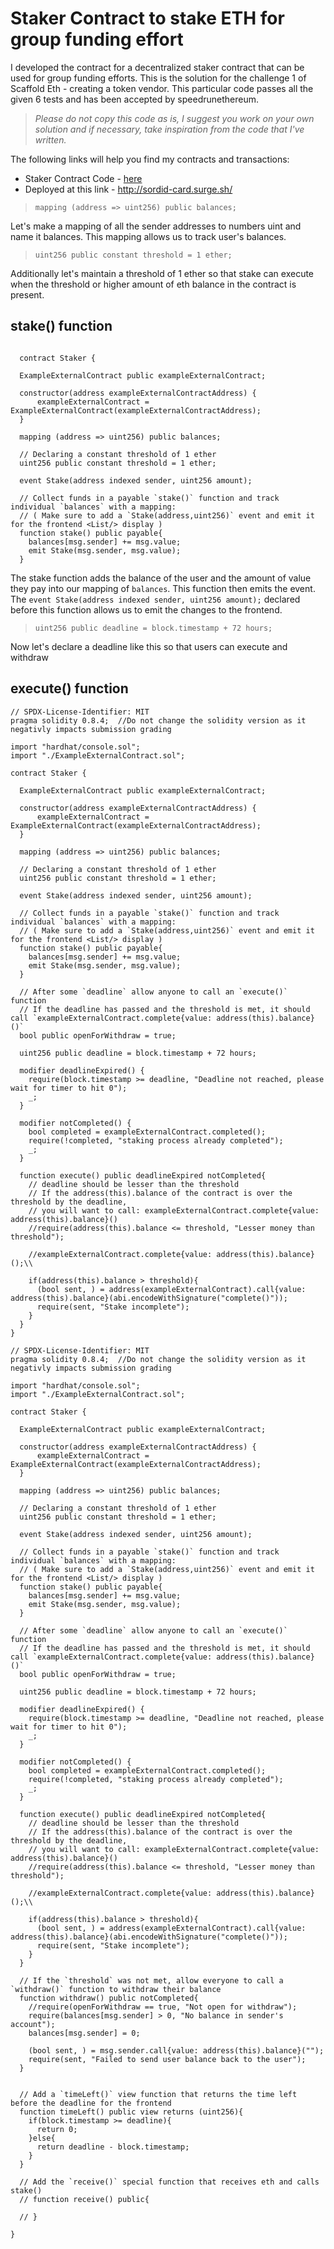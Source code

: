 # Staker Contract to stake ETH for group funding effort
I developed the contract for a decentralized staker contract that can be used for group funding efforts. This is the solution for the challenge 1 of Scaffold Eth - creating a token vendor. This particular code passes all the given 6 tests and has been accepted by speedrunethereum.

> _Please do not copy this code as is, I suggest you work on your own solution and if necessary, take inspiration from the code that I've written._

The following links will help you find my contracts and transactions:
- Staker Contract Code - [here](https://goerli.etherscan.io/address/0xf6BCDaFf77A1829de4eE60fb813F379ea7b8ae6B#code)
- Deployed at this link - http://sordid-card.surge.sh/


> ```solidity 
> mapping (address => uint256) public balances;
> ```
Let's make a mapping of all the sender addresses to numbers uint and name it balances. This mapping allows us to track user's balances.

> ```solidity 
> uint256 public constant threshold = 1 ether;
> ```
Additionally let's maintain a threshold of 1 ether so that stake can execute when the threshold or higher amount of eth balance in the contract is present.

## stake() function
```solidity

  contract Staker {

  ExampleExternalContract public exampleExternalContract;

  constructor(address exampleExternalContractAddress) {
      exampleExternalContract = ExampleExternalContract(exampleExternalContractAddress);
  }

  mapping (address => uint256) public balances;

  // Declaring a constant threshold of 1 ether
  uint256 public constant threshold = 1 ether;

  event Stake(address indexed sender, uint256 amount);

  // Collect funds in a payable `stake()` function and track individual `balances` with a mapping:
  // ( Make sure to add a `Stake(address,uint256)` event and emit it for the frontend <List/> display )
  function stake() public payable{
    balances[msg.sender] += msg.value;
    emit Stake(msg.sender, msg.value);
  }

```
The stake function adds the balance of the user and the amount of value they pay into our mapping of ```balances```. This function then emits the event. The ```event Stake(address indexed sender, uint256 amount);``` declared before this function allows us to emit the changes to the frontend.

> ```solidity 
> uint256 public deadline = block.timestamp + 72 hours;
> ```
Now let's declare a deadline like this so that users can execute and withdraw

## execute() function
```solidity
// SPDX-License-Identifier: MIT
pragma solidity 0.8.4;  //Do not change the solidity version as it negativly impacts submission grading

import "hardhat/console.sol";
import "./ExampleExternalContract.sol";

contract Staker {

  ExampleExternalContract public exampleExternalContract;

  constructor(address exampleExternalContractAddress) {
      exampleExternalContract = ExampleExternalContract(exampleExternalContractAddress);
  }

  mapping (address => uint256) public balances;

  // Declaring a constant threshold of 1 ether
  uint256 public constant threshold = 1 ether;

  event Stake(address indexed sender, uint256 amount);

  // Collect funds in a payable `stake()` function and track individual `balances` with a mapping:
  // ( Make sure to add a `Stake(address,uint256)` event and emit it for the frontend <List/> display )
  function stake() public payable{
    balances[msg.sender] += msg.value;
    emit Stake(msg.sender, msg.value);
  }

  // After some `deadline` allow anyone to call an `execute()` function
  // If the deadline has passed and the threshold is met, it should call `exampleExternalContract.complete{value: address(this).balance}()`
  bool public openForWithdraw = true;

  uint256 public deadline = block.timestamp + 72 hours;

  modifier deadlineExpired() {
    require(block.timestamp >= deadline, "Deadline not reached, please wait for timer to hit 0");
    _;
  }

  modifier notCompleted() {
    bool completed = exampleExternalContract.completed();
    require(!completed, "staking process already completed");
    _;
  }

  function execute() public deadlineExpired notCompleted{
    // deadline should be lesser than the threshold
    // If the address(this).balance of the contract is over the threshold by the deadline, 
    // you will want to call: exampleExternalContract.complete{value: address(this).balance}()
    //require(address(this).balance <= threshold, "Lesser money than threshold");
   
    //exampleExternalContract.complete{value: address(this).balance}();\\

    if(address(this).balance > threshold){
      (bool sent, ) = address(exampleExternalContract).call{value: address(this).balance}(abi.encodeWithSignature("complete()"));
      require(sent, "Stake incomplete");
    }
  }
}
```




```solidity
// SPDX-License-Identifier: MIT
pragma solidity 0.8.4;  //Do not change the solidity version as it negativly impacts submission grading

import "hardhat/console.sol";
import "./ExampleExternalContract.sol";

contract Staker {

  ExampleExternalContract public exampleExternalContract;

  constructor(address exampleExternalContractAddress) {
      exampleExternalContract = ExampleExternalContract(exampleExternalContractAddress);
  }

  mapping (address => uint256) public balances;

  // Declaring a constant threshold of 1 ether
  uint256 public constant threshold = 1 ether;

  event Stake(address indexed sender, uint256 amount);

  // Collect funds in a payable `stake()` function and track individual `balances` with a mapping:
  // ( Make sure to add a `Stake(address,uint256)` event and emit it for the frontend <List/> display )
  function stake() public payable{
    balances[msg.sender] += msg.value;
    emit Stake(msg.sender, msg.value);
  }

  // After some `deadline` allow anyone to call an `execute()` function
  // If the deadline has passed and the threshold is met, it should call `exampleExternalContract.complete{value: address(this).balance}()`
  bool public openForWithdraw = true;

  uint256 public deadline = block.timestamp + 72 hours;

  modifier deadlineExpired() {
    require(block.timestamp >= deadline, "Deadline not reached, please wait for timer to hit 0");
    _;
  }

  modifier notCompleted() {
    bool completed = exampleExternalContract.completed();
    require(!completed, "staking process already completed");
    _;
  }

  function execute() public deadlineExpired notCompleted{
    // deadline should be lesser than the threshold
    // If the address(this).balance of the contract is over the threshold by the deadline, 
    // you will want to call: exampleExternalContract.complete{value: address(this).balance}()
    //require(address(this).balance <= threshold, "Lesser money than threshold");
   
    //exampleExternalContract.complete{value: address(this).balance}();\\

    if(address(this).balance > threshold){
      (bool sent, ) = address(exampleExternalContract).call{value: address(this).balance}(abi.encodeWithSignature("complete()"));
      require(sent, "Stake incomplete");
    }
  }

  // If the `threshold` was not met, allow everyone to call a `withdraw()` function to withdraw their balance
  function withdraw() public notCompleted{
    //require(openForWithdraw == true, "Not open for withdraw");
    require(balances[msg.sender] > 0, "No balance in sender's account");
    balances[msg.sender] = 0;

    (bool sent, ) = msg.sender.call{value: address(this).balance}("");
    require(sent, "Failed to send user balance back to the user");
  }


  // Add a `timeLeft()` view function that returns the time left before the deadline for the frontend
  function timeLeft() public view returns (uint256){
    if(block.timestamp >= deadline){
      return 0;
    }else{
      return deadline - block.timestamp;
    }
  }

  // Add the `receive()` special function that receives eth and calls stake()
  // function receive() public{

  // }

}
```
